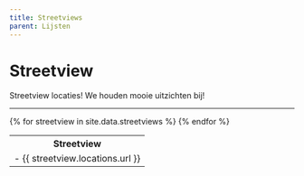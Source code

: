 ```yaml
---
title: Streetviews
parent: Lijsten
---
```


# Streetview

Streetview locaties! We houden mooie uitzichten bij!

---

<table>
    <tr>
        <th>Streetview</th>
    </tr>
{% for streetview in site.data.streetviews %}
    <tr>
        <td>- {{ streetview.locations.url }}</td>
    </tr>
{% endfor %}
</table>
